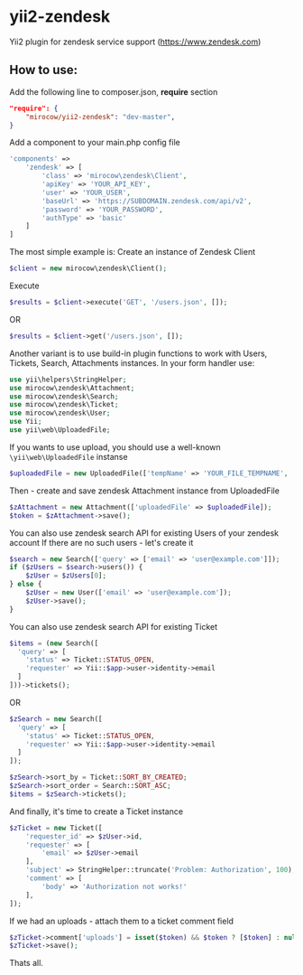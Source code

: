 # yii2-zendesk
Yii2 plugin for zendesk service support (https://www.zendesk.com)

## How to use:
Add the following line to composer.json, __require__ section
```json
"require": {
    "mirocow/yii2-zendesk": "dev-master",
} 
```

Add a component to your main.php config file
```php
'components' =>
    'zendesk' => [
        'class' => 'mirocow\zendesk\Client',
        'apiKey' => 'YOUR_API_KEY',
        'user' => 'YOUR_USER',
        'baseUrl' => 'https://SUBDOMAIN.zendesk.com/api/v2',
        'password' => 'YOUR_PASSWORD',
        'authType' => 'basic'
    ]
]
```

The most simple example is:
Create an instance of Zendesk Client
```php
$client = new mirocow\zendesk\Client();
```

Execute
```php
$results = $client->execute('GET', '/users.json', []);
```
OR
```php
$results = $client->get('/users.json', []);
```

Another variant is to use build-in plugin functions to work with Users, Tickets, Search, Attachments instances.
In your form handler use:
```php
use yii\helpers\StringHelper;
use mirocow\zendesk\Attachment;
use mirocow\zendesk\Search;
use mirocow\zendesk\Ticket;
use mirocow\zendesk\User;
use Yii;
use yii\web\UploadedFile;
```

If you wants to use upload, you should use a well-known ```\yii\web\UploadedFile``` instanse
```php
$uploadedFile = new UploadedFile(['tempName' => 'YOUR_FILE_TEMPNAME', 'name' => 'YOUR_FILE_NAME]);
```

Then - create and save zendesk Attachment instance from UploadedFile
```php
$zAttachment = new Attachment(['uploadedFile' => $uploadedFile]);
$token = $zAttachment->save();
```

You can also use zendesk search API for existing Users of your zendesk account
If there are no such users - let's create it
```php
$search = new Search(['query' => ['email' => 'user@example.com']]);
if ($zUsers = $search->users()) {
    $zUser = $zUsers[0];
} else {
    $zUser = new User(['email' => 'user@example.com']);
    $zUser->save();
}
```

You can also use zendesk search API for existing Ticket
```php
$items = (new Search([
  'query' => [
    'status' => Ticket::STATUS_OPEN,
    'requester' => Yii::$app->user->identity->email
  ]
]))->tickets();
```
OR
```php
$zSearch = new Search([
  'query' => [
    'status' => Ticket::STATUS_OPEN,
    'requester' => Yii::$app->user->identity->email
  ]
]);

$zSearch->sort_by = Ticket::SORT_BY_CREATED;
$zSearch->sort_order = Search::SORT_ASC;
$items = $zSearch->tickets();
```

And finally, it's time to create a Ticket instance
```php
$zTicket = new Ticket([
    'requester_id' => $zUser->id,
    'requester' => [
        'email' => $zUser->email
    ],
    'subject' => StringHelper::truncate('Problem: Authorization', 100),
    'comment' => [
        'body' => 'Authorization not works!'
    ],
]);
```

If we had an uploads - attach them to a ticket comment field
```php
$zTicket->comment['uploads'] = isset($token) && $token ? [$token] : null;
$zTicket->save();
```

Thats all.
